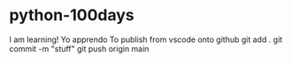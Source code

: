 # python-100days
I am learning! Yo apprendo
To publish from vscode onto github
git add .
git commit -m "stuff"
git push origin main